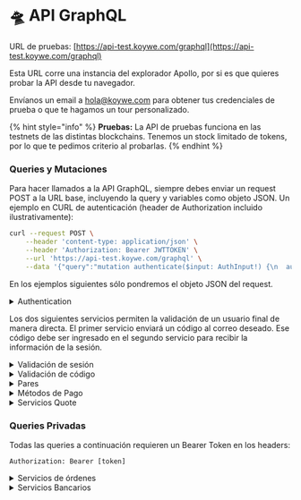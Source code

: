 # 🛸 API GraphQL

URL de pruebas: [https://api-test.koywe.com/graphql](https://api-test.koywe.com/graphql)

Esta URL corre una instancia del explorador Apollo, por si es que quieres probar la API desde tu navegador.

Envíanos un email a [hola@koywe.com](mailto:hola@koywe.com) para obtener tus credenciales de prueba o que te hagamos un tour personalizado.

{% hint style="info" %}
**Pruebas:** La API de pruebas funciona en las testnets de las distintas blockchains. Tenemos un stock limitado de tokens, por lo que te pedimos criterio al probarlas.
{% endhint %}

### Queries y Mutaciones

Para hacer llamados a la API GraphQL, siempre debes enviar un request POST a la URL base, incluyendo la query y variables como objeto JSON. Un ejemplo en CURL de autenticación (header de Authorization incluido ilustrativamente):

```bash
curl --request POST \
    --header 'content-type: application/json' \
    --header 'Authorization: Bearer JWTTOKEN' \
    --url 'https://api-test.koywe.com/graphql' \
    --data '{"query":"mutation authenticate($input: AuthInput!) {\n  authenticate(input: $input) {\n    token\n  }\n}","variables":{"input":{"clientId":"63631a561f41f8fd18f8c3e0","secret":"supersecretstringFTW"}}}'
```

En los ejemplos siguientes sólo pondremos el objeto JSON del request.

<details>

<summary>Authentication</summary>

devuelve un Bearer Token que dura 24 horas.

Require: `clientId`, `secret`

Opcional: `email`. Este campo asocia las transacciones a una cuenta de usuario específica y permite ver la información asociada a esta.

```json
"mutation":
"mutation authenticate($input: AuthInput!) {
  authenticate(input: $input) {
    token
  }
}",
"variables" :
{
  "input": {
    "clientId": "63631a561f41f8fd18f8c3e0",
    "secret": "secretpassword"
    "email": "email@domain.com" –-> optional
  }
}
```

</details>

Los dos siguientes servicios permiten la validación de un usuario final de manera directa. El primer servicio enviará un código al correo deseado. Ese código debe ser ingresado en el segundo servicio para recibir la información de la sesión.

<details>

<summary>Validación de sesión</summary>

Envía un código de 6 dígitos al email entregado en el input.

```json
"mutation":
"mutation ValidateAccount($input: ValidateAccountInput!) {
  validateAccount(input: $input) {
    _id
  }
}",
"variables" :
{
  "input": {
    "email": "email@domain.com",
    "clientId": "f87aad3as90fe5489bb5099f"
  }
}
```

</details>

<details>

<summary>Validación de código</summary>

el valor de `code` en el input debe ser recogido del correo enviado por el servicio anterior.

```json
"mutation":
"mutation ValidateCode($input: ValidateCodeInput!) {
  validateCode(input: $input) {
    token
    isIdentify
    needVerificate
    identity
    firstOp
  }
}",
"variables" :
{
  "input": {
    "clientId": "40401a5615d9d8fd18f8a0b4",
    "code": "940577",
    "email": "example@domain.com"
  }
}
```

</details>

<details>

<summary>Pares</summary>

Obtener los pares de moneda-tokens soportados.

Opcional: `symbol.` El símbolo de la moneda a elección. `clientId`

```json
"query":
"query GetCurrencyTokens($input: GetCurrenciesInput!) {
  GetCurrencyTokens(input: $input) {
    ID
    name
    symbol
    decimals
    clientId
    tokens {
      ID
      name
      symbol
      decimals
    }
  }
}",
"variables":
{
  "input": {
    "symbol": null,
    "clientId": null
  }
}
```

Obtener los pares de token-monedas soportados.

Opcional: `symbol.` El símbolo del cripto a elección. `clientId`

```json
"query":
"query GetTokenCurrencies($input: GetCurrenciesInput!) {
  GetTokenCurrencies(input: $input) {
    ID
    name
    symbol
    decimals
    clientId
    currencies {
      ID
      name
      symbol
      decimals
    }
  }
}",
"variables":
{
  "input": {
    "symbol": null,
    "clientId": null
  }
}
```

</details>

<details>

<summary>Métodos de Pago</summary>

Listado de los medios de pago disponibles y sus detalles (fee, datos de transferencia, etc) para una moneda específica.

Requiere: `symbol`

Opcional: `clientId.` La lista de medios de pago disponibles pueden variar de acuerdo a este parámetro.

```json
"query":
"query GetPaymentProviderList($input: GetPaymentProviderListInput!) {
  getPaymentProviderList(input: $input) {
    ID
    name
    clientId
    description
    fee //Includes Koywe Fee
    Logo // example value: https://rampa.koywe.com/paymentProviders/exampleImage.svg
    details //Currently applies only to Wire payment method
  }
}",
"variables":
{
  "input": {
    "symbol": "COP"
    "clientId": "f87aad3as90fe5489bb5099f"
  }
}
```

</details>

<details>

<summary>Servicios Quote</summary>

### Consultar Quote

Devuelve un "Quote". Recive un quoteId

<pre class="language-json"><code class="lang-json"><strong>"query":
</strong><strong>"query GetQuote($quoteId: String!) {
</strong>  getQuote(quoteId: $quoteId) {
    amountIn
    amountOut
    symbolIn
    symbolOut
    paymentMethodId
    koyweFee
    netFee
    netAmountIn // = amountIn - koyweFee - networkFee
    validFor
    validUntil
  }
}",
"variables":
{
  "UUID": "63c59396a38c6506a620162f"
}
</code></pre>

En todas estas queries, el parámetro `clientId` será ignorado si el request tiene el token JWT de autenticación en los headers.

### Crear Quote

```json
"mutation":
"mutation CreateOrder($input: OrderInput!) {
  createOrder(input: $input) {
    UUID
    quoteId
    symbolOut
    symbolIn
    amountOut
    amountIn
    paymentMethodId
    providedAddress
    providedAction
    email
    documentNumber
    metadata
  }
}",
"variables":
{
  "input": {
    "amountIn": 3716338,
    "amountOut": 3.3,
    "symbolIn": "CLP",
    "symbolOut": "ETH",
    "paymentMethodId": null,
    "validFor": 30, //measured in seconds
    "validUntil": "15:02:44Z",
    "networkFee": 4000,
    "koyweFee": 2338,
    "netAmountIn": 3710000, // = amountIn - koyweFee - networkFee
    "executable": false //set false by default. If value is set true, we store it and return a UUID.
  }
}
```

</details>

### Queries Privadas

Todas las queries a continuación requieren un Bearer Token en los headers:

`Authorization: Bearer [token]`

<details>

<summary>Servicios de órdenes</summary>

### Crear Orden

Crea una orden de compra o venta, retorna un UUID para seguimiento (`orderId`) y, dependiendo del medio de pago, una URL para realizarlo (`providerData`).&#x20;

Para llamadas autenticadas sin haber asociado un `email`, debe incluirse uno como parámetro para asociar la transacción a un usuario específico.

Requiere: `destinationAddress`, `symbolIn, symbolOut, amountIn, amountOut paymentProviderId.`

Opcional: `email` (obligatorio si no se está autenticado con email), `documentNumber` (para facilitar la conciliación bancaria)

```json
"mutation":
"mutation CreateOrder($input: OrderInput!) {
  createOrder(input: $input) {
    UUID
  }
}"
"variables":
{
  "input": {
    "quoteId": null, //nullable. if provided and quote is still valid, 
                    //symbolIn, symbolOut, amountIn, amountOut, 
                    //and paymentMethodId are nullable
    "amountIn": 1.100.000,
    "amountOut": 1,
    "email": "example@domain.com", //for API calls
    "documentNumber": null,
    "paymentMethodId": "632d7fe6237ded3a748112cf", // mandatory, from the list detailed above,
    "destinationAddress": "0x40f9bf922c23c43acdad71Ab4425280C0ffBD697", // Will return error if address is invalid,
    "symbolIn": CLP,
    "symbolOut": ETH,
    "metadata": null
  }
}
```

### Consultar Orden

```json
"query":
"query GetOrder($input: GetOrderInput!) {
  getOrder(input: $input){
    UUID
    quoteId
    symbolIn
    symbolOut
    amountIn
    amountOut
    email
    exchangeRate
    koyweFee
    status
    outReceipt
    dates {
      confirmationDate
      paymentDate
      executionDate
      deliveryDate
    }
    destinationAddress
    networkFee
    paymentMethodId
    metadata
    logoIn
    logoOut
  }
}"
"variables":
{
  "input": {
    "UUID": "02a5f0c7-b9bf-48e0-8b5d-190d2e2f7fc1"
  }
}
```

### Lista de órdenes pasadas

Retorna una lista de todas las órdenes asociadas al `clientId` o al `email` especificado al autenticarse.

```json
"query":
"query Orders {
  orders {
    UUID
    quoteId
    symbolIn
    symbolOut
    amountIn
    amountOut
    email
    exchangeRate
    koyweFee
    status
    outReceipt
    dates {
      confirmationDate
      paymentDate
      executionDate
      deliveryDate
    }
    destinationAddress
    networkFee
    paymentMethodId
    metadata
    logoIn
    logoOut
  }
}"
```

</details>

<details>

<summary>Servicios Bancarios</summary>

### Get Bank Account

```json
"query":
"query GetBankAccount($filters: FiltersBankAccount!) {
  getBankAccount(filters: $filters) {
    _id
    name
    bankCode
    countryCode
    currencySymbol
    accountNumber
    account
  }
}"
"variables":
{
  "filters": {
    "countryCode": "CHL",
    "currencySymbol": "CLP"
  }
}
```

### Get Bank Info by Country

```json
"query":
"query GetBankInfoByCountry($countryCode: String!) {
  getBankInfoByCountry(countryCode: $countryCode) {
    bankCode
    name
    institutionName
    transferCode
  }
}"
"variables":
{
  "countryCode": "CHL"
}
```

### Create Bank Account

```json
"mutation":
"mutation CreateBankAccount($input: BankAccountInput!) {
  getBankAccount(filters: $filters) {
    _id
    bankCode
    countryCode
    currencySymbol
    accountNumber
    account
  }
}"
"variables":
{
  "input": {
    "bankCode": "SANTANDER",
    "accountNumber": "0123123123",
    "countryCode": "CHL",
    "currencySymbol": "CLP"
  }
}
```

### Delete Bank Account

```json
"mutation":
"mutation DeleteBankAccount($input: DeleteBankAccountInput!) {
  deleteBankAccount(input: $input) {
    _id
    bankCode
    countryCode
    currencySymbol
    accountNumber
    account
  }
}"
"variables":
{
  "input": {
    "_id": "63bd75901ea16ea6e23109b5",
    "countryCode": "CHL",
    "currencySymbol": "CLP"
  }
}
```

</details>
